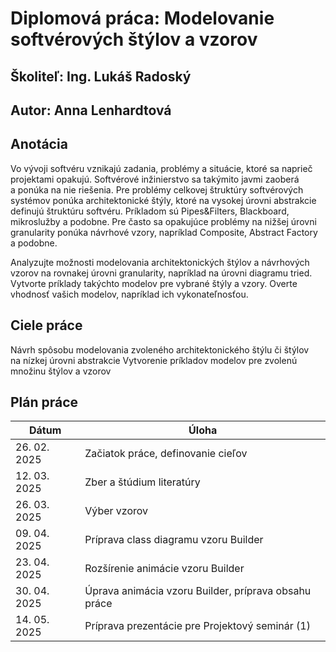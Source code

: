 
# Diplomová práca: Modelovanie softvérových štýlov a vzorov
## Školiteľ: Ing. Lukáš Radoský
## Autor: Anna Lenhardtová

## Anotácia
Vo vývoji softvéru vznikajú zadania, problémy a situácie, ktoré sa naprieč projektami opakujú. Softvérové inžinierstvo sa takýmito javmi zaoberá a ponúka na nie riešenia. Pre problémy celkovej štruktúry softvérových systémov ponúka architektonické štýly, ktoré na vysokej úrovni abstrakcie definujú štruktúru softvéru. Príkladom sú Pipes&Filters, Blackboard, mikroslužby a podobne. Pre často sa opakujúce problémy na nižšej úrovni granularity ponúka návrhové vzory, napríklad Composite, Abstract Factory a podobne.

Analyzujte možnosti modelovania architektonických štýlov a návrhových vzorov na rovnakej úrovni granularity, napríklad na úrovni diagramu tried. Vytvorte príklady takýchto modelov pre vybrané štýly a vzory. Overte vhodnosť vašich modelov, napríklad ich vykonateľnosťou.

## Ciele práce
Návrh spôsobu modelovania zvoleného architektonického štýlu či štýlov na nízkej úrovni abstrakcie
Vytvorenie príkladov modelov pre zvolenú množinu štýlov a vzorov

## Plán práce

| Dátum        | Úloha                        |
|-------------|----------------------------------------|
| 26. 02. 2025 | Začiatok práce, definovanie cieľov    |
| 12. 03. 2025 | Zber a štúdium literatúry              |
| 26. 03. 2025 | Výber vzorov             |
| 09. 04. 2025 | Príprava class diagramu vzoru Builder |
| 23. 04. 2025 | Rozšírenie animácie vzoru Builder |
| 30. 04. 2025 | Úprava animácia vzoru Builder, príprava obsahu práce |
| 14. 05. 2025 | Príprava prezentácie pre Projektový seminár (1)|


